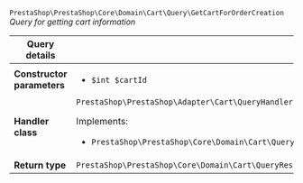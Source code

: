 `PrestaShop\PrestaShop\Core\Domain\Cart\Query\GetCartForOrderCreation`
_Query for getting cart information_

| Query details              |    |
| -------------------------- | -- |
| **Constructor parameters** | <ul> <li>`$int $cartId`</li> </ul> |
| **Handler class**          | `PrestaShop\PrestaShop\Adapter\Cart\QueryHandler\GetCartForOrderCreationHandler`  <p> Implements: </p> <ul>  <li>`PrestaShop\PrestaShop\Core\Domain\Cart\QueryHandler\GetCartForOrderCreationHandlerInterface`</li>  |
| **Return type** |  `PrestaShop\PrestaShop\Core\Domain\Cart\QueryResult\CartForOrderCreation`  |
